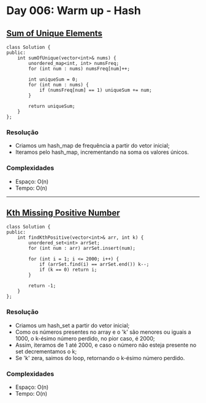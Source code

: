 # Day 006: Warm up - Hash

## [Sum of Unique Elements](https://leetcode.com/problems/sum-of-unique-elements/)
```cpp=
class Solution {
public:
    int sumOfUnique(vector<int>& nums) {
        unordered_map<int, int> numsFreq;
        for (int num : nums) numsFreq[num]++;
        
        int uniqueSum = 0;
        for (int num : nums) {
            if (numsFreq[num] == 1) uniqueSum += num;
        }
        
        return uniqueSum;
    }
};
```

### Resolução
* Criamos um hash_map de frequência a partir do vetor inicial;
* Iteramos pelo hash_map, incrementando na soma os valores únicos.

### Complexidades
* Espaço: O(n)
* Tempo: O(n)

---

## [Kth Missing Positive Number](https://leetcode.com/problems/kth-missing-positive-number/)
```cpp=
class Solution {
public:
    int findKthPositive(vector<int>& arr, int k) {
        unordered_set<int> arrSet;
        for (int num : arr) arrSet.insert(num);
        
        for (int i = 1; i <= 2000; i++) {
            if (arrSet.find(i) == arrSet.end()) k--;
            if (k == 0) return i;
        }
        
        return -1;
    }
};
```

### Resolução
* Criamos um hash_set a partir do vetor inicial;
* Como os números presentes no array e o 'k' são menores ou iguais a 1000, o k-ésimo número perdido, no pior caso, é 2000;
* Assim, iteramos de 1 até 2000, e caso o número não esteja presente no set decrementamos o k;
* Se 'k' zera, saimos do loop, retornando o k-ésimo número perdido.

### Complexidades
* Espaço: O(n)
* Tempo: O(n)
